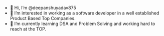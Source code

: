 - 👋 Hi, I’m @deepanshuyadav875
- 👀 I’m interested in working as a software developer in a well established Product Based Top Companies.
- 🌱 I’m currently learning DSA and Problem Solving and working hard to reach at the TOP.

<!---
deepanshuyadav875/deepanshuyadav875 is a ✨ special ✨ repository because its `README.md` (this file) appears on your GitHub profile.
You can click the Preview link to take a look at your changes.
--->
